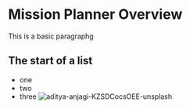 # Mission Planner Overview 
This is a basic paragraphg
## The start of a list
- one
- two
- three
![aditya-anjagi-KZSDCocsOEE-unsplash](https://github.com/user-attachments/assets/b7784b11-311e-4da9-a260-ef3432d7c6c8)
